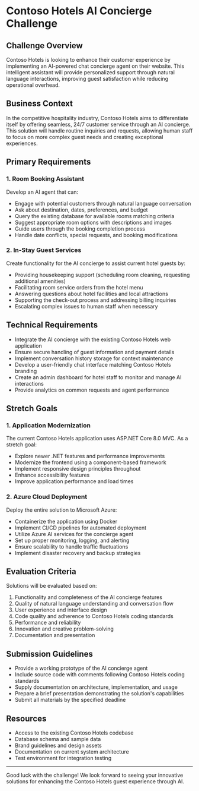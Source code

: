 # Contoso Hotels AI Concierge Challenge

## Challenge Overview

Contoso Hotels is looking to enhance their customer experience by implementing an AI-powered chat concierge agent on their website. This intelligent assistant will provide personalized support through natural language interactions, improving guest satisfaction while reducing operational overhead.

## Business Context

In the competitive hospitality industry, Contoso Hotels aims to differentiate itself by offering seamless, 24/7 customer service through an AI concierge. This solution will handle routine inquiries and requests, allowing human staff to focus on more complex guest needs and creating exceptional experiences.

## Primary Requirements

### 1. Room Booking Assistant

Develop an AI agent that can:
- Engage with potential customers through natural language conversation
- Ask about destination, dates, preferences, and budget
- Query the existing database for available rooms matching criteria
- Suggest appropriate room options with descriptions and images
- Guide users through the booking completion process
- Handle date conflicts, special requests, and booking modifications

### 2. In-Stay Guest Services

Create functionality for the AI concierge to assist current hotel guests by:
- Providing housekeeping support (scheduling room cleaning, requesting additional amenities)
- Facilitating room service orders from the hotel menu
- Answering questions about hotel facilities and local attractions
- Supporting the check-out process and addressing billing inquiries
- Escalating complex issues to human staff when necessary

## Technical Requirements

- Integrate the AI concierge with the existing Contoso Hotels web application
- Ensure secure handling of guest information and payment details
- Implement conversation history storage for context maintenance
- Develop a user-friendly chat interface matching Contoso Hotels branding
- Create an admin dashboard for hotel staff to monitor and manage AI interactions
- Provide analytics on common requests and agent performance

## Stretch Goals

### 1. Application Modernization

The current Contoso Hotels application uses ASP.NET Core 8.0 MVC. As a stretch goal:
- Explore newer .NET features and performance improvements
- Modernize the frontend using a component-based framework
- Implement responsive design principles throughout
- Enhance accessibility features
- Improve application performance and load times

### 2. Azure Cloud Deployment

Deploy the entire solution to Microsoft Azure:
- Containerize the application using Docker
- Implement CI/CD pipelines for automated deployment
- Utilize Azure AI services for the concierge agent
- Set up proper monitoring, logging, and alerting
- Ensure scalability to handle traffic fluctuations
- Implement disaster recovery and backup strategies

## Evaluation Criteria

Solutions will be evaluated based on:
1. Functionality and completeness of the AI concierge features
2. Quality of natural language understanding and conversation flow
3. User experience and interface design
4. Code quality and adherence to Contoso Hotels coding standards
5. Performance and reliability
6. Innovation and creative problem-solving
7. Documentation and presentation

## Submission Guidelines

- Provide a working prototype of the AI concierge agent
- Include source code with comments following Contoso Hotels coding standards
- Supply documentation on architecture, implementation, and usage
- Prepare a brief presentation demonstrating the solution's capabilities
- Submit all materials by the specified deadline

## Resources

- Access to the existing Contoso Hotels codebase
- Database schema and sample data
- Brand guidelines and design assets
- Documentation on current system architecture
- Test environment for integration testing

---

Good luck with the challenge! We look forward to seeing your innovative solutions for enhancing the Contoso Hotels guest experience through AI.
